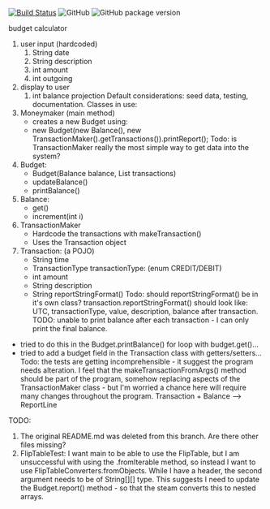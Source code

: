 [![Build Status](https://travis-ci.org/perrymant/moneymaker.svg?branch=sprint-2)](https://travis-ci.org/perrymant/moneymaker) 
![GitHub](https://img.shields.io/github/license/mashape/apistatus.svg) 
![GitHub package version](https://img.shields.io/github/package-json/v/badges/shields.svg)


budget calculator
1. user input (hardcoded)
    1. String date
    1. String description
    1. int amount
    1. int outgoing
1. display to user
    1. int balance projection
 Default considerations: seed data, testing, documentation.
 Classes in use:
1. Moneymaker (main method)
    - creates a new Budget using:
    - new Budget(new Balance(), new TransactionMaker().getTransactions()).printReport();
    Todo: is TransactionMaker really the most simple way to get data into the system?
1. Budget:
    - Budget(Balance balance, List<Transaction> transactions)
    - updateBalance()
    - printBalance()
1. Balance:
    - get()
    - increment(int i)
1. TransactionMaker
    - Hardcode the transactions with makeTransaction()
    - Uses the Transaction object
1. Transaction: (a POJO)
     - String time
     - TransactionType transactionType: (enum CREDIT/DEBIT)
     - int amount
     - String description
     - String reportStringFormat()
     Todo: should reportStringFormat() be in it's own class?
 transaction.reportStringFormat() should look like:
UTC, transactionType, value, description, balance after transaction.
 TODO: unable to print balance after each transaction - I can only print the final balance.
- tried to do this in the Budget.printBalance() for loop with budget.get()...
- tried to add a budget field in the Transaction class with getters/setters...
 Todo: the tests are getting incomprehensible - it suggest the program needs alteration.
I feel that the makeTransactionFromArgs() method should be part of the program,
somehow replacing aspects of the TransactionMaker class - but I'm worried a chance here will require
many changes throughout the program.
 Transaction + Balance --> ReportLine
 
TODO:
1. The original README.md was deleted from this branch. Are there other files missing?
1. FlipTableTest: I want main to be able to use the FlipTable, but I am unsuccessful with using the .fromIterable method, 
so instead I want to use FlipTableConverters.fromObjects. While I have a header, the second argument needs to be of 
String[][] type. This suggests I need to update the Budget.report() method - so that the steam converts this to nested arrays.